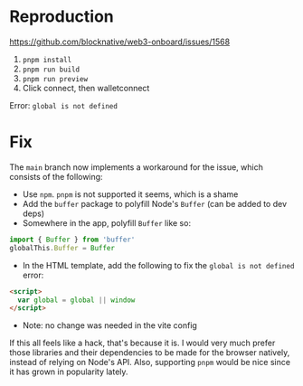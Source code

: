 # Reproduction

https://github.com/blocknative/web3-onboard/issues/1568

1. `pnpm install`
1. `pnpm run build`
1. `pnpm run preview`
1. Click connect, then walletconnect

Error: `global is not defined`

# Fix

The `main` branch now implements a workaround for the issue, which consists of the following:

- Use `npm`. `pnpm` is not supported it seems, which is a shame
- Add the `buffer` package to polyfill Node's `Buffer` (can be added to dev deps)
- Somewhere in the app, polyfill `Buffer` like so:

```ts
import { Buffer } from 'buffer'
globalThis.Buffer = Buffer
```

- In the HTML template, add the following to fix the `global is not defined` error:

```html
<script>
  var global = global || window
</script>
```

- Note: no change was needed in the vite config

If this all feels like a hack, that's because it is. I would very much prefer those libraries and their dependencies
to be made for the browser natively, instead of relying on Node's API. Also, supporting `pnpm` would be nice since it
has grown in popularity lately.
